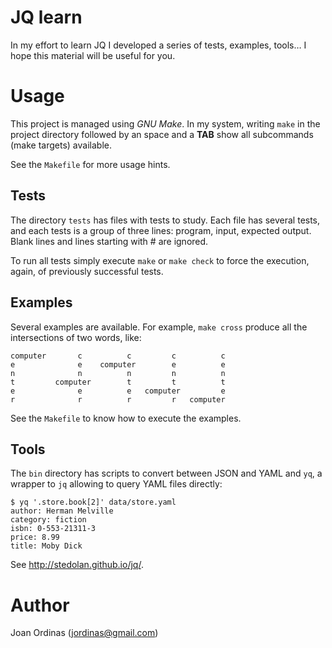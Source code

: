 # JQ learn

In my effort to learn JQ I developed a series of tests, examples, tools&hellip;
I hope this material will be useful for you.

# Usage

This project is managed using _GNU Make_. In my system, writing `make` in the
project directory followed by an space and a **TAB** show all subcommands (make targets) available.

See the `Makefile` for more usage hints.

## Tests

The directory `tests` has files with tests to study. Each file has several tests, and
each tests is a group of three lines: program, input, expected output.  Blank
lines and lines starting with # are ignored.

To run all tests simply execute `make` or `make check` to force the execution,
again, of previously successful tests.

## Examples

Several examples are available. For example, `make cross` produce all the
intersections of two words, like:

    computer       c          c         c          c
    e              e    computer        e          e
    n              n          n         n          n
    t         computer        t         t          t
    e              e          e   computer         e
    r              r          r         r   computer

See the `Makefile` to know how to execute the examples.

## Tools

The `bin` directory has scripts to convert between JSON and YAML and `yq`, a
wrapper to `jq` allowing to query YAML files directly:

    $ yq '.store.book[2]' data/store.yaml
    author: Herman Melville
    category: fiction
    isbn: 0-553-21311-3
    price: 8.99
    title: Moby Dick

See <http://stedolan.github.io/jq/>.

# Author

Joan Ordinas (<jordinas@gmail.com>)

<!--
vim:syntax=markdown:et:ts=4:sw=4:ai
-->
